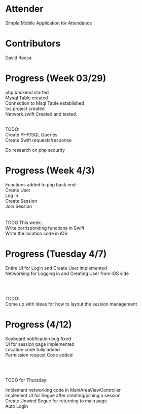 # Attender
Simple Mobile Application for Attendance 

# Contributors
David Rocca

# Progress (Week 03/29)
php backend started<br />
Mysql Table created<br />
Connection to Msql Table established<br />
Ios project created<br />
Network.swift Created and tested.<br />

<br />
TODO:<br />
Create PHP/SQL Queries<br />
Create Swift requests/response<br />

Do research on php security<br />



# Progress (Week 4/3)
Functions added to php back end:<br />
Create User<br />
Log in<br />
Create Session<br />
Join Session<br />
<br />
<br />
TODO This week: <br />
Write corrisponding functions in Swift <br />
Write the location code in iOS <br />


# Progress (Tuesday 4/7)

Entire UI for Login and Create User implemented<br />
Networking for Logging in and Creating User from iOS side<br />

<br />
<br />

TODO:<br />
Come up with Ideas for how to layout the session management

# Progress (4/12)

Keyboard notification bug fixed<br />
UI for session page implemented<br />
Location code fully added<br />
Permission request Code added<br />

<br />
<br />

TODO for Thursday:<br />

Implement networking code in MainAreaViewController<br />
Implement UI for Segue after creating/joining a session<br />
Create Unwind Segue for returning to main page<br />
Auto Login<br />
